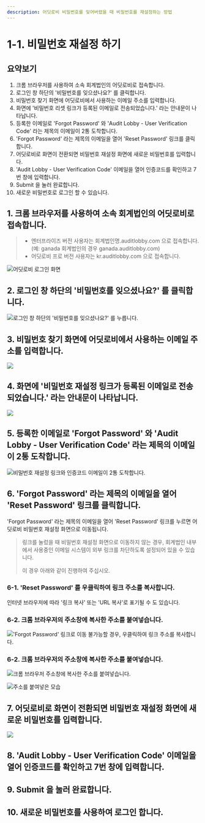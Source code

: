 ```yaml
---
description: 어딧로비 비밀번호를 잊어버렸을 때 비밀번호를 재설정하는 방법
---
```


# 1-1. 비밀번호 재설정 하기

## 요약보기  

1. 크롬 브라우저를 사용하여 소속 회계법인의 어딧로비로 접속합니다. 
2. 로그인 창 하단의 '비밀번호를 잊으셨나요?' 를 클릭합니다. 
3. 비밀번호 찾기 화면에 어딧로비에서 사용하는 이메일 주소를 입력합니다. 
4. 화면에  '비밀번호 리셋 링크가 등록된 이메일로 전송되었습니다.' 라는 안내문이 나타납니다.
5. 등록한 이메일로 'Forgot Password' 와 'Audit Lobby - User Verification Code' 라는 제목의 이메일이 2통 도착합니다. 
6. 'Forgot Password' 라는 제목의 이메일을 열어 'Reset Password' 링크를 클릭합니다. 
7. 어딧로비로 화면이 전환되면 비밀번호 재설정 화면에 새로운 비밀번호를 입력합니다. 
8. 'Audit Lobby - User Verification Code' 이메일을 열어 인증코드를 확인하고 7번 창에 입력합니다. 
9. Submit 을 눌러 완료합니다. 
10. 새로운 비밀번호로 로그인 할 수 있습니다. 

## 1. 크롬 브라우저를 사용하여 소속 회계법인의 어딧로비로 접속합니다. 

> * 엔터프라이즈 버전 사용자는 회계법인명.auditlobby.com 으로 접속합니다. \(예: ganada 회계법인의 경우 ganada.auditlobby.com\)  
> * 어딧로비 프로 버전 사용자는 kr.auditlobby.com 으로 접속합니다.

![&#xC5B4;&#xB527;&#xB85C;&#xBE44; &#xB85C;&#xADF8;&#xC778; &#xD654;&#xBA74;](../../../.gitbook/assets/screen-shot-2019-04-13-at-9.55.46-am.jpg)

## 2. 로그인 창 하단의 '비밀번호를 잊으셨나요?' 를 클릭합니다. 

![&#xB85C;&#xADF8;&#xC778; &#xCC3D; &#xD558;&#xB2E8;&#xC758; &apos;&#xBE44;&#xBC00;&#xBC88;&#xD638;&#xB97C; &#xC78A;&#xC73C;&#xC168;&#xB098;&#xC694;?&apos; &#xB97C; &#xB204;&#xB985;&#xB2C8;&#xB2E4;.  ](../../../.gitbook/assets/resetpw.jpg)

## 3. 비밀번호 찾기 화면에 어딧로비에서 사용하는 이메일 주소를 입력합니다. 

![](../../../.gitbook/assets/screen-shot-2019-04-13-at-10.00.53-am.jpg)

## 4. 화면에  '비밀번호 재설정 링크가 등록된 이메일로 전송되었습니다.' 라는 안내문이 나타납니다.

![](../../../.gitbook/assets/screen-shot-2019-04-13-at-10.01.06-am.jpg)

## 5. 등록한 이메일로 'Forgot Password' 와 'Audit Lobby - User Verification Code' 라는 제목의 이메일이 2통 도착합니다. 

![&#xBE44;&#xBC00;&#xBC88;&#xD638; &#xC7AC;&#xC124;&#xC815; &#xB9C1;&#xD06C;&#xC640; &#xC778;&#xC99D;&#xCF54;&#xB4DC; &#xC774;&#xBA54;&#xC77C;&#xC774; 2&#xD1B5; &#xB3C4;&#xCC29;&#xD569;&#xB2C8;&#xB2E4;. ](../../../.gitbook/assets/image%20%2867%29.png)

## 6. 'Forgot Password' 라는 제목의 이메일을 열어 'Reset Password' 링크를 클릭합니다. 

'Forgot Password' 라는 제목의 이메일을 열어 'Reset Password' 링크를 누르면 어딧로비 비밀번호 재설정 화면으로 이동됩니다. 

> 링크를 눌렀을 때 비밀번호 재설정 화면으로 이동하지 않는 경우, 회계법인 내부에서 사용중인 이메일 시스템이 외부 링크를 차단하도록 설정되어 있을 수 있습니다. 
>
> 이 경우 아래와 같이 진행하여 주십시오.

### 6-1. 'Reset Password' 를 우클릭하여 링크 주소를 복사합니다. 

인터넷 브라우저에 따라 '링크 복사' 또는 'URL 복사'로 표기될 수 도 있습니다. 

### 6-2. 크롬 브라우저의 주소창에 복사한 주소를 붙여넣습니다. 

![&apos;Forgot Password&apos; &#xB9C1;&#xD06C;&#xB85C; &#xC774;&#xB3D9; &#xBD88;&#xAC00;&#xB2A5;&#xD560; &#xACBD;&#xC6B0;, &#xC6B0;&#xD074;&#xB9AD;&#xD558;&#xC5EC; &#xB9C1;&#xD06C; &#xC8FC;&#xC18C;&#xB97C; &#xBCF5;&#xC0AC;&#xD569;&#xB2C8;&#xB2E4;. ](../../../.gitbook/assets/image%20%2881%29.png)

### 6-2. 크롬 브라우저의 주소창에 복사한 주소를 붙여넣습니다. 

![&#xD06C;&#xB86C; &#xBE0C;&#xB77C;&#xC6B0;&#xC800; &#xC8FC;&#xC18C;&#xCC3D;&#xC5D0; &#xBCF5;&#xC0AC;&#xD55C; &#xC8FC;&#xC18C;&#xB97C; &#xBD99;&#xC5EC;&#xB123;&#xC2B5;&#xB2C8;&#xB2E4;. ](../../../.gitbook/assets/image%20%28190%29.png)

![&#xC8FC;&#xC18C;&#xB97C; &#xBD99;&#xC5EC;&#xB123;&#xC740; &#xBAA8;&#xC2B5; ](../../../.gitbook/assets/image%20%28132%29.png)

## 7. 어딧로비로 화면이 전환되면 비밀번호 재설정 화면에 새로운 비밀번호를 입력합니다. 

![](../../../.gitbook/assets/screen-shot-2019-04-16-at-8.06.29-am.jpg)

## 8. 'Audit Lobby - User Verification Code' 이메일을 열어 인증코드를 확인하고 7번 창에 입력합니다. 

## 9. Submit 을 눌러 완료합니다. 

## 10. 새로운 비밀번호를 사용하여 로그인 합니다. 

